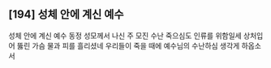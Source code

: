 ## [194] 성체 안에 계신 예수

성체 안에 계신 예수 동정 성모께서 나신 주 모진 수난 죽으심도 인류를 위함일세 상처입어 뚫린 가슴 물과 피를 흘리셨네 우리들이 죽을 때에 예수님의 수난하심 생각게 하옵소서
